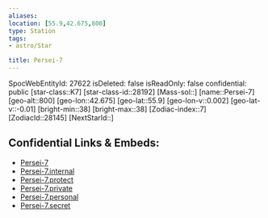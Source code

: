 ```yaml
---
aliases: 
location: [55.9,42.675,800]
type: Station
tags:
- astro/Star

title: Persei-7
---
```

SpocWebEntityId: 27622
isDeleted: false
isReadOnly: false
confidential: public
[star-class::K7]
[star-class-id::28192]
[Mass-sol::]
[name::Persei-7]
[geo-alt::800]
[geo-lon::42.675]
[geo-lat::55.9]
[geo-lon-v::0.002]
[geo-lat-v::-0.01]
[bright-min::38]
[bright-max::38]
[Zodiac-index::7]
[ZodiacId::28145]
[NextStarId::]



## Confidential Links & Embeds: 
- [Persei-7](../../../_public/astro/Star/Persei-7.md) 
- [Persei-7.internal](../../../_internal/astro/Star/Persei-7.internal.md) 
- [Persei-7.protect](../../../_protect/astro/Star/Persei-7.protect.md) 
- [Persei-7.private](../../../_private/astro/Star/Persei-7.private.md) 
- [Persei-7.personal](../../../_personal/astro/Star/Persei-7.personal.md) 
- [Persei-7.secret](../../../_secret/astro/Star/Persei-7.secret.md) 
